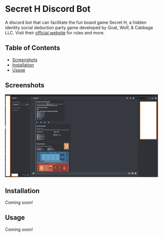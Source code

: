 # Secret H Discord Bot

A discord bot that can facilitate the fun board game Secret H, a hidden identity social deduction party game developed by Goat, Wolf, & Cabbage LLC.
Visit their [official website](https://www.secrethitler.com/) for rules and more.

## Table of Contents

- [Screenshots](#Screenshots)
- [Installation](#installation)
- [Usage](#Usage)

## Screenshots

![Screenshot 1](/images/screenshots/screenshot1.png?raw=true)

## Installation

Coming soon!

## Usage

Coming soon!
